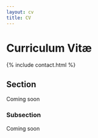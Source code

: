 ```yaml
---
layout: cv
title: CV
---
```


# Curriculum Vitæ

{% include contact.html %}

## Section

Coming soon

### Subsection

Coming soon
